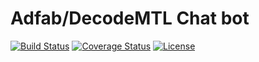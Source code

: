 # Adfab/DecodeMTL Chat bot

[![Build Status](https://travis-ci.com/AdfabConnect/decodebot.svg)](https://travis-ci.com/AdfabConnect/decodebot)
[![Coverage Status](https://coveralls.io/repos/github/AdfabConnect/decodebot/badge.svg?branch=master)](https://coveralls.io/github/AdfabConnect/decodebot?branch=master)
[![License](https://img.shields.io/badge/license-MIT-blue.svg)](https://raw.githubusercontent.com/AdfabConnect/decodebot/master/LICENSE)
